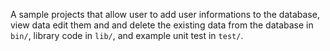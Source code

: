 A sample projects that allow user to add user informations to the database, view data edit them and and delete the existing data from the database  in `bin/`, library code
in `lib/`, and example unit test in `test/`.
